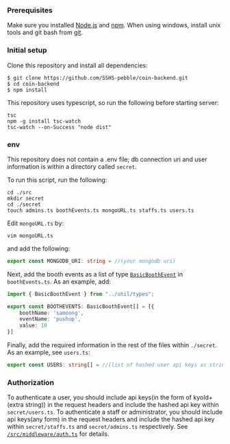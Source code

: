### Prerequisites
Make sure you installed [Node.js](https://nodejs.org/) and [npm](https://npmjs.com).
When using windows, install unix tools and git bash from [git](https://git-scm.com/download/win).


### Initial setup

Clone this repository and install all dependencies: 

``` shell
$ git clone https://github.com/SSHS-pebble/coin-backend.git
$ cd coin-backend
$ npm install
```

This repository uses typescript, so run the following before starting server:

```shell
tsc
npm -g install tsc-watch
tsc-watch --on-Success "node dist"
```


### env

This repository does not contain a .env file; db connection uri and user information is within a directory called `secret`.

To run this script, run the following:

```shell
cd ./src
mkdir secret
cd ./secret
touch admins.ts boothEvents.ts mongoURL.ts staffs.ts users.ts
```

Edit `mongoURL.ts` by:
```shell
vim mongoURL.ts
```
and add the following:
```ts
export const MONGODB_URI: string = //(your mongodb uri)
```

Next, add the booth events as a list of type [`BasicBoothEvent`](docs/types.md) in `boothEvents.ts`.
As an example, add:
```ts
import { BasicBoothEvent } from "../util/types";

export const BOOTHEVENTS: BasicBoothEvent[] = [{
    boothName: 'samoong',
    eventName: 'pushup',
    value: 10
}]
```

Finally, add the required information in the rest of the files within `./secret`.
As an example, see `users.ts`:
```ts
export const USERS: string[] = //[list of hashed user api keys as string]
```


### Authorization

To authenticate a user, you should include api keys(in the form of kyoId+(extra string)) in the request headers and include the hashed api key within `secret/users.ts`.
To authenticate a staff or administrator, you should include api keys(any form) in the request headers and include the hashed api key within `secret/staffs.ts` and `secret/admins.ts` respectively.
See [`/src/middleware/auth.ts`](../src/middleware/auth.ts) for details.